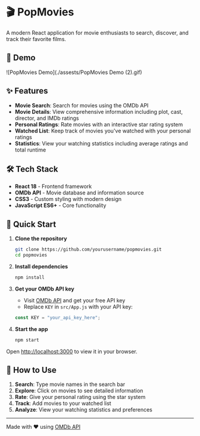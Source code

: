 # 🎬 PopMovies

A modern React application for movie enthusiasts to search, discover, and track their favorite films.

## 🎥 Demo

![PopMovies Demo](./assests/PopMovies Demo (2).gif)

## ✨ Features

- **Movie Search**: Search for movies using the OMDb API
- **Movie Details**: View comprehensive information including plot, cast, director, and IMDb ratings
- **Personal Ratings**: Rate movies with an interactive star rating system
- **Watched List**: Keep track of movies you've watched with your personal ratings
- **Statistics**: View your watching statistics including average ratings and total runtime

## 🛠️ Tech Stack

- **React 18** - Frontend framework
- **OMDb API** - Movie database and information source
- **CSS3** - Custom styling with modern design
- **JavaScript ES6+** - Core functionality

## 🚀 Quick Start

1. **Clone the repository**
   ```bash
   git clone https://github.com/yourusername/popmovies.git
   cd popmovies
   ```

2. **Install dependencies**
   ```bash
   npm install
   ```

3. **Get your OMDb API key**
   - Visit [OMDb API](http://www.omdbapi.com/apikey.aspx) and get your free API key
   - Replace `KEY` in `src/App.js` with your API key:
   ```javascript
   const KEY = "your_api_key_here";
   ```

4. **Start the app**
   ```bash
   npm start
   ```

Open [http://localhost:3000](http://localhost:3000) to view it in your browser.

## 🎯 How to Use

1. **Search**: Type movie names in the search bar
2. **Explore**: Click on movies to see detailed information
3. **Rate**: Give your personal rating using the star system
4. **Track**: Add movies to your watched list
5. **Analyze**: View your watching statistics and preferences


---

Made with ❤️ using [OMDb API](http://www.omdbapi.com/)
